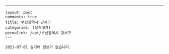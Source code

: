 ---
    layout: post
    comments: true
    title: 부산광역시 강서구
    categories: [실거래가]
    permalink: /apt/부산광역시 강서구
    ---

    2021-07-01 실거래 정보가 없습니다.

    